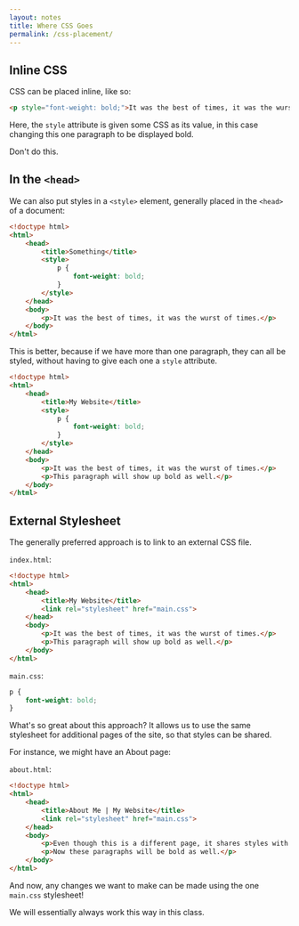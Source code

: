 ```yaml
---
layout: notes
title: Where CSS Goes
permalink: /css-placement/
---
```




Inline CSS
----------

CSS can be placed inline, like so:

```html
<p style="font-weight: bold;">It was the best of times, it was the wurst of times.</p>
```

Here, the `style` attribute is given some CSS as its value, in this case changing this one paragraph to be displayed bold.

Don't do this.


In the `<head>`
---------------

We can also put styles in a `<style>` element, generally placed in the `<head>` of a document:

```html
<!doctype html>
<html>
	<head>
		<title>Something</title>
		<style>
			p {
				font-weight: bold;
			}
		</style>
	</head>
	<body>
		<p>It was the best of times, it was the wurst of times.</p>
	</body>
</html>
```

This is better, because if we have more than one paragraph, they can all be styled, without having to give each one a `style` attribute.

```html
<!doctype html>
<html>
	<head>
		<title>My Website</title>
		<style>
			p {
				font-weight: bold;
			}
		</style>
	</head>
	<body>
		<p>It was the best of times, it was the wurst of times.</p>
		<p>This paragraph will show up bold as well.</p>
	</body>
</html>
```


External Stylesheet
-------------------

The generally preferred approach is to link to an external CSS file.

`index.html`:

```html
<!doctype html>
<html>
	<head>
		<title>My Website</title>
		<link rel="stylesheet" href="main.css">
	</head>
	<body>
		<p>It was the best of times, it was the wurst of times.</p>
		<p>This paragraph will show up bold as well.</p>
	</body>
</html>
```

`main.css`:

```css
p {
	font-weight: bold;
}
```

What's so great about this approach? It allows us to use the same stylesheet for additional pages of the site, so that styles can be shared.

For instance, we might have an About page:

`about.html`:

```html
<!doctype html>
<html>
	<head>
		<title>About Me | My Website</title>
		<link rel="stylesheet" href="main.css">
	</head>
	<body>
		<p>Even though this is a different page, it shares styles with the homepage by linking to the same CSS file.</p>
		<p>Now these paragraphs will be bold as well.</p>
	</body>
</html>
```

And now, any changes we want to make can be made using the one `main.css` stylesheet!

We will essentially always work this way in this class.